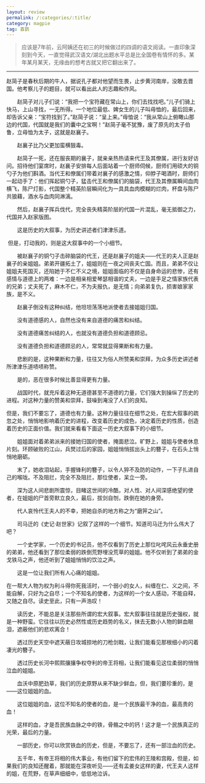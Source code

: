 ```yaml
---
layout: review
permalink: /:categories/:title/
category: magpie
tag: 喜鹊
---
```




>  应该是7年前，云阿姨还在初三的时候做过的四调的语文阅读。一直印象深刻到今天，一直觉得武汉语文/湖北出题水平总是比全国卷有情怀的多。某年某月某天，无缘由的想考古就又把它翻出来了。



---

赵简子是春秋后期的牛人，据说孔子都对他望而生畏，止步黄河南岸，没敢去晋国。他考察儿子的题目，就可以看出此人的志趣和作风。

　　赵简子对儿子们说：“我把一个宝符藏在常山上，你们去找找吧。”儿子们骑上快马，上山寻找，一无所得。一个地位最低、婢女生的儿子叫毋恤的，最后回来，却告诉父亲：“宝符找到了。”赵简子说：“呈上来。”毋恤说：“我从常山上俯瞰山那边的代国，代国就是我们的囊中之宝啊！”赵简子毫不犹豫，废了原先的太子伯鲁，立毋恤为太子，这就是赵襄子。

　　赵襄子比乃父更加蛮横狠毒。

　　赵简子一死，还在服丧期的襄子，就亲亲热热请来代王及其僚属，进行友好访问。招待他们宴席时，赵襄子安排每人后面站着一个厨师伺候，厨师们用硕大的铜勺子为他们斟酒。当代王和僚属们带着对襄子的感激之情，仰脖子喝酒时，厨师们一起动手了：他们挥起铜勺子，猛击代王和僚属们的脑袋，代王及其僚属瞬间血肉横飞，陈尸灯影，代国整个精英阶层瞬间化为一具具血肉模糊的烂肉，杯盘与陈尸共狼藉，酒水与血肉同淋漓。

　　然后，赵襄子挥兵伐代，完全丧失精英阶层的代国一片混乱，毫无抵御之力，代国并入赵家版图。

　　这是历史的大叙事，为历史讲述者们津津乐道。

​		但是，打动我的，则是这大叙事中的一个小细节。

　　被赵襄子的铜勺子击碎脑袋的代王，还是赵襄子的姐夫——代王的夫人正是赵襄子的亲姐姐。弟弟开疆拓土了，姐姐则在一夜之间丧夫亡国。而且，弟弟不仅让姐姐夫死国灭，还陷她于不仁不义之境，姐姐面临的不仅是自身命运的悲惨，还有感情与道德上的两难：一边是相亲相爱琴瑟相谐的丈夫，一边是手足之情家族代表的兄弟；丈夫死了，麻木不仁，不为夫报仇，是无情；向弟弟复仇，损害娘家家族，是不义。

　　赵襄子倒没有这种纠结，他坦坦荡荡地派使者去接姐姐归国。

　　没有道德感的人，自然也没有来自道德的痛苦和纠结。

　　没有道德痛苦纠结的人，也就没有道德负担和道德顾忌。

　　没有道德负担和道德顾忌的人，常常就显得果断和有力量。

　　悲剧的是，这种果断和力量，往往又为俗人所赞美和崇拜，为众多历史讲述者所津津乐道啧啧称赞。

　　是的，恶在很多时候比善显得更有力量。

　　战国时代，就充斥着这种无道德甚至不道德的力量，它们强大到操纵了历史的进程。对这种力量的赞美和崇拜，鼓噪到淹没了人们的良知。

​		但是，我们不要忘了，道德也有力量。这种力量往往在细节之处，在宏大叙事的疏忽之处，悄悄地影响着历史的进程，改变着历史的成色，决定着历史的性质，创造着历史的正面价值。我们就来看看下面这一历史大叙事下的小细节。

　　姐姐面对着弟弟派来的接她归国的使者，掩面悲泣。旷野上，姐姐与使者休息片刻。环顾破败的江山，兵燹过后的家园，姐姐悄悄拔出头上的簪子，在石头上悄悄地磨砺。

　　末了，她收泪站起，手握锋利的簪子，以令人猝不及防的动作，一下子扎进自己的喉咙。不及阻拦，完全不及阻拦，那位使者，呆立一旁。

　　深为这人间悲剧所震惊，目睹这世间的冷酷，对人性、对人间深感绝望的使者，在姐姐的尸首旁默立良久，最后，拔剑自刎，跌倒在她的身旁。

　　代人哀怜代王夫人的不幸，把她自杀的地方称之为“磨笄之山”。

　　司马迁的《史记·赵世家》记叙了这样的一个细节。知道司马迁为什么伟大了吧？

　　一个史学家，一个历史的书记员，他不仅看到了历史上那位叱咤风云永垂史册的弟弟，他还看到了那位柔弱的跌倒荒野埋没荒草的姐姐。他不仅听到了弟弟的金戈铁马之声，他还听到了姐姐悄悄的饮泣之声。

　　这是一位让我们所有人心痛的姐姐。

​		在一帮大人物为权为利斗得你死我活时，一个弱小的女人，纠缠在仁、义之间，不能自解，只好为之自尽；一个不知名的使者，为这样的一个女人感动，不能自释，又随之自尽。读史至此，只有一声浩叹！

　　读历史，不能总是关注那些所谓的宏大叙事。宏大叙事往往就是历史强权，就是一种野蛮。它往往以历史必然性或历史趋势的名义，抹去无数小人物的鲜血眼泪，遮蔽他们的悲欢离合！

　　透过历史天空中遮天蔽日攻城掠地的刀枪剑戟，让我们能看见那根细小的闪着凄光的簪子。

　　透过历史长河中熙熙攘攘争权夺利的帝王将相，让我们能看见这位柔弱的悄悄泣血的姐姐。

　　血沃中原肥劲草，我们的历史原野从来不缺少鲜血，但，我们要珍重的，是——这位姐姐的血。

　　这位姐姐的血，这位不知名的使者的血，是一个民族最干净的血，最高贵的血！

　　这样的血，才是吾民族血脉之中的铁，骨骼之中的钙！这才是一个民族真正的光荣，最后的力量。

　　一部历史，你可以欣赏铁血的历史，但是，不要忘了，还有一部泣血的历史。

　　五千年，有帝王将相的伟大事业，有他们留下的宏伟的王陵和宫殿，但是，如果我们的良知还醒着，那就能在深夜听见——还有孟姜女这样的妻，代王夫人这样的姐，在荒野，在草声细细中，低低地泣诉。